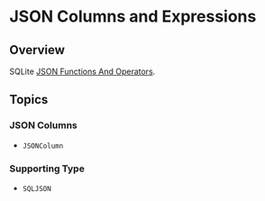 # JSON Columns and Expressions

## Overview

SQLite [JSON Functions And Operators](https://www.sqlite.org/json1.html).

## Topics

### JSON Columns

- ``JSONColumn``

### Supporting Type

- ``SQLJSON``
